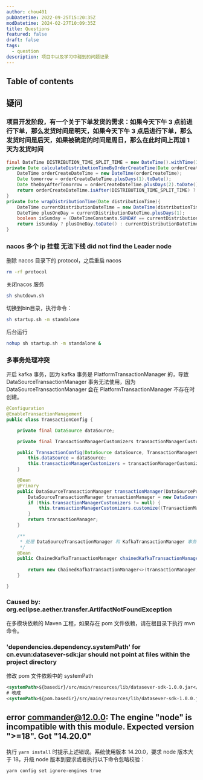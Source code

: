 ```yaml
---
author: chou401
pubDatetime: 2022-09-25T15:20:35Z
modDatetime: 2024-02-27T10:09:35Z
title: Questions
featured: false
draft: false
tags:
  - question
description: 项目中以及学习中碰到的问题记录
---
```


## Table of contents

## 疑问

### 项目开发阶段，有一个关于下单发货的需求：如果今天下午 3 点前进行下单，那么发货时间是明天，如果今天下午 3 点后进行下单，那么发货时间是后天，如果被确定的时间是周日，那么在此时间上再加 1 天为发货时间

```java
final DateTime DISTRIBUTION_TIME_SPLIT_TIME = new DateTime().withTime(15,0,0,0);
private Date calculateDistributionTimeByOrderCreateTime(Date orderCreateTime){
    DateTime orderCreateDateTime = new DateTime(orderCreateTime);
    Date tomorrow = orderCreateDateTime.plusDays(1).toDate();
    Date theDayAfterTomorrow = orderCreateDateTime.plusDays(2).toDate();
    return orderCreateDateTime.isAfter(DISTRIBUTION_TIME_SPLIT_TIME) ? wrapDistributionTime(theDayAfterTomorrow) : wrapDistributionTime(tomorrow);
}
private Date wrapDistributionTime(Date distributionTime){
    DateTime currentDistributionDateTime = new DateTime(distributionTime);
    DateTime plusOneDay = currentDistributionDateTime.plusDays(1);
    boolean isSunday = (DateTimeConstants.SUNDAY == currentDistributionDateTime.getDayOfWeek());
    return isSunday ? plusOneDay.toDate() : currentDistributionDateTime.toDate() ;
}
```

### nacos 多个 ip 挂载 无法下线 did not find the Leader node

删除 nacos 目录下的 protocol，之后重启 nacos

```bash
rm -rf protocol
```

关闭nacos 服务

```bash
sh shutdown.sh
```

切换到bin目录，执行命令：

```bash
sh startup.sh -m standalone
```

后台运行

```bash
nohup sh startup.sh -m standalone &
```

### 多事务处理冲突

开启 kafka 事务，因为 kafka 事务是 PlatformTransactionManager 的，导致 DataSourceTransactionManager 事务无法使用，因为 DataSourceTransactionManager 会在 PlatformTransactionManager 不存在时创建。

```java
@Configuration
@EnableTransactionManagement
public class TransactionConfig {

    private final DataSource dataSource;

    private final TransactionManagerCustomizers transactionManagerCustomizers;

    public TransactionConfig(DataSource dataSource, TransactionManagerCustomizers transactionManagerCustomizers) {
        this.dataSource = dataSource;
        this.transactionManagerCustomizers = transactionManagerCustomizers;
    }

    @Bean
    @Primary
    public DataSourceTransactionManager transactionManager(DataSourceProperties properties) {
        DataSourceTransactionManager transactionManager = new DataSourceTransactionManager(this.dataSource);
        if (this.transactionManagerCustomizers != null) {
            this.transactionManagerCustomizers.customize((TransactionManager) transactionManager);
        }
        return transactionManager;
    }

    /**
     * 处理 DataSourceTransactionManager 和 KafkaTransactionManager 事务
     */
    @Bean
    public ChainedKafkaTransactionManager chainedKafkaTransactionManager(DataSourceTransactionManager transactionManager,
                                                                         KafkaTransactionManager<?, ?> kafkaTransactionManager) {
        return new ChainedKafkaTransactionManager<>(transactionManager, kafkaTransactionManager);
    }

}
```

### Caused by: org.eclipse.aether.transfer.ArtifactNotFoundException

在多模块依赖的 Maven 工程，如果存在 pom 文件依赖，请在根目录下执行 mvn 命令。

### 'dependencies.dependency.systemPath' for cn.evun:datasever-sdk:jar should not point at files within the project directory

修改 pom 文件依赖中的 systemPath

```xml
<systemPath>${basedir}/src/main/resources/lib/datasever-sdk-1.0.0.jar</systemPath>
# 改成
<systemPath>${pom.basedir}/src/main/resources/lib/datasever-sdk-1.0.0.jar</systemPath>
```

## error commander@12.0.0: The engine "node" is incompatible with this module. Expected version ">=18". Got "14.20.0"

执行 `yarn install` 时提示上述错误。系统使用版本 14.20.0，要求 node 版本大于 18，升级 node 版本到要求或者执行以下命令忽略校验：

```bash
yarn config set ignore-engines true
```
